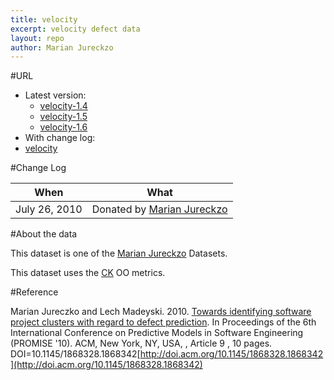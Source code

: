 ```yaml
---
title: velocity
excerpt: velocity defect data
layout: repo
author: Marian Jureckzo
---
```



#URL

  * Latest version:
    * [velocity-1.4](https://terapromise.csc.ncsu.edu:8443/svn/repo/defect/ck/velocity/velocity-1.4.csv)
    * [velocity-1.5](https://terapromise.csc.ncsu.edu:8443/svn/repo/defect/ck/velocity/velocity-1.5.csv)
    * [velocity-1.6](https://terapromise.csc.ncsu.edu:8443/svn/repo/defect/ck/velocity/velocity-1.6.csv)
  * With change log:
   * [velocity](https://terapromise.csc.ncsu.edu:8443/svn/repo/defect/ck/velocity/)

#Change Log

When | What
---- | ----
July 26, 2010 | Donated by [Marian Jureckzo](MarianJureczko)

#About the data

This dataset is one of the [Marian Jureckzo](MarianJureczko) Datasets.

This dataset uses the [CK](Chidamber) OO metrics.

#Reference

Marian Jureczko and Lech Madeyski. 2010. [Towards identifying software project clusters with regard to defect prediction](http://dl.acm.org/citation.cfm?id=1868328.1868342&coll=DL&dl=GUIDE&CFID=96280125&CFTOKEN=47274353). In
Proceedings of the 6th International Conference on Predictive
Models in Software Engineering (PROMISE '10). ACM, New York,
NY, USA, , Article 9 , 10 pages. DOI=10.1145/1868328.1868342[http://doi.acm.org/10.1145/1868328.1868342](http://doi.acm.org/10.1145/1868328.1868342)

